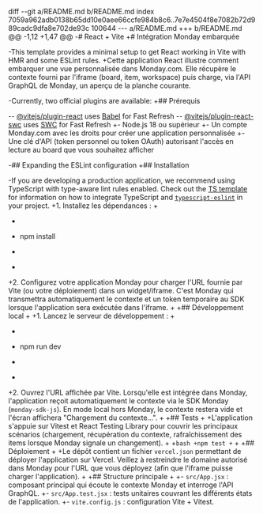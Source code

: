 diff --git a/README.md b/README.md
index 7059a962adb0138b65dd10e0aee66ccfe984b8c6..7e7e4504f8e7082b72d989cadc9dfa8e702de93c 100644
--- a/README.md
+++ b/README.md
@@ -1,12 +1,47 @@
-# React + Vite
+# Intégration Monday embarquée
 
-This template provides a minimal setup to get React working in Vite with HMR and some ESLint rules.
+Cette application React illustre comment embarquer une vue personnalisée dans Monday.com. Elle récupère le contexte fourni par l'iframe (board, item, workspace) puis charge, via l'API GraphQL de Monday, un aperçu de la planche courante.
 
-Currently, two official plugins are available:
+## Prérequis
 
-- [@vitejs/plugin-react](https://github.com/vitejs/vite-plugin-react/blob/main/packages/plugin-react) uses [Babel](https://babeljs.io/) for Fast Refresh
-- [@vitejs/plugin-react-swc](https://github.com/vitejs/vite-plugin-react/blob/main/packages/plugin-react-swc) uses [SWC](https://swc.rs/) for Fast Refresh
+- Node.js 18 ou supérieur
+- Un compte Monday.com avec les droits pour créer une application personnalisée
+- Une clé d'API (token personnel ou token OAuth) autorisant l'accès en lecture au board que vous souhaitez afficher
 
-## Expanding the ESLint configuration
+## Installation
 
-If you are developing a production application, we recommend using TypeScript with type-aware lint rules enabled. Check out the [TS template](https://github.com/vitejs/vite/tree/main/packages/create-vite/template-react-ts) for information on how to integrate TypeScript and [`typescript-eslint`](https://typescript-eslint.io) in your project.
+1. Installez les dépendances :
+
+   ```bash
+   npm install
+   ```
+
+2. Configurez votre application Monday pour charger l'URL fournie par Vite (ou votre déploiement) dans un widget/iframe. C'est Monday qui transmettra automatiquement le contexte et un token temporaire au SDK lorsque l'application sera exécutée dans l'iframe.
+
+## Développement local
+
+1. Lancez le serveur de développement :
+
+   ```bash
+   npm run dev
+   ```
+
+2. Ouvrez l'URL affichée par Vite. Lorsqu'elle est intégrée dans Monday, l'application reçoit automatiquement le contexte via le SDK Monday (`monday-sdk-js`). En mode local hors Monday, le contexte restera vide et l'écran affichera "Chargement du contexte…".
+
+## Tests
+
+L'application s'appuie sur Vitest et React Testing Library pour couvrir les principaux scénarios (chargement, récupération du contexte, rafraîchissement des items lorsque Monday signale un changement).
+
+```bash
+npm test
+```
+
+## Déploiement
+
+Le dépôt contient un fichier `vercel.json` permettant de déployer l'application sur Vercel. Veillez à restreindre le domaine autorisé dans Monday pour l'URL que vous déployez (afin que l'iframe puisse charger l'application).
+
+## Structure principale
+
+- `src/App.jsx` : composant principal qui écoute le contexte Monday et interroge l'API GraphQL.
+- `src/App.test.jsx` : tests unitaires couvrant les différents états de l'application.
+- `vite.config.js` : configuration Vite + Vitest.
